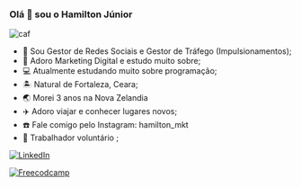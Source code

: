 ### Olá 👋 sou o Hamilton Júnior
![caf](https://travelpedia.com.br/wp-content/uploads/2020/09/cafe-1-GIF.gif)

-  📲 Sou  Gestor de Redes Sociais e Gestor de Tráfego (Impulsionamentos);
- 🎯 Adoro Marketing Digital e estudo muito sobre;
- 💻 Atualmente estudando  muito sobre programação;
- 🏝️ Natural de Fortaleza, Ceara;
- 🌏 Morei 3 anos na Nova Zelandia
- ✈️ Adoro viajar e conhecer lugares novos;
- ☎️ Fale comigo pelo Instagram: hamilton_mkt
- 🙏 Trabalhador voluntário ;

[![LinkedIn](https://logospng.org/download/linkedin/logo-linkedin-256.png)](https://www.linkedin.com/in/hamilton-junior-b441bb1b3/)

[![Freecodcamp](https://img.shields.io/badge/Freecodecamp-%23123.svg?&style=for-the-badge&logo=freecodecamp&logoColor=green)](https://www.freecodecamp.org/HamiltonJunior)

